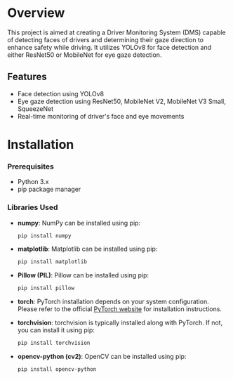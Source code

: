 # Overview
This project is aimed at creating a Driver Monitoring System (DMS) capable of detecting faces of drivers and determining their gaze direction to enhance safety while driving.
It utilizes YOLOv8 for face detection and either ResNet50 or MobileNet for eye gaze detection.

## Features
- Face detection using YOLOv8
- Eye gaze detection using ResNet50, MobileNet V2, MobileNet V3 Small, SqueezeNet
- Real-time monitoring of driver's face and eye movements
  
# Installation

### Prerequisites

- Python 3.x
- pip package manager

### Libraries Used

- **numpy**: NumPy can be installed using pip:

    ```bash
    pip install numpy
    ```

- **matplotlib**: Matplotlib can be installed using pip:

    ```bash
    pip install matplotlib
    ```

- **Pillow (PIL)**: Pillow can be installed using pip:

    ```bash
    pip install pillow
    ```

- **torch**: PyTorch installation depends on your system configuration. Please refer to the official [PyTorch website](https://pytorch.org/get-started/locally/) for installation instructions.

- **torchvision**: torchvision is typically installed along with PyTorch. If not, you can install it using pip:

    ```bash
    pip install torchvision
    ```

- **opencv-python (cv2)**: OpenCV can be installed using pip:

    ```bash
    pip install opencv-python
    ```

